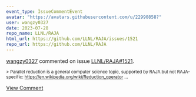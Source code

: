 ```yaml
---
event_type: IssueCommentEvent
avatar: "https://avatars.githubusercontent.com/u/22990858?"
user: wangzy0327
date: 2023-07-28
repo_name: LLNL/RAJA
html_url: https://github.com/LLNL/RAJA/issues/1521
repo_url: https://github.com/LLNL/RAJA
---
```


<a href='https://github.com/wangzy0327' target='_blank'>wangzy0327</a> commented on issue <a href='https://github.com/LLNL/RAJA/issues/1521' target='_blank'>LLNL/RAJA#1521</a>.

<small>> Parallel reduction is a general computer science topic, supported by RAJA but not RAJA-specific: https://en.wikipedia.org/wiki/Reduction_operator...</small>

<a href='https://github.com/LLNL/RAJA/issues/1521' target='_blank'>View Comment</a>